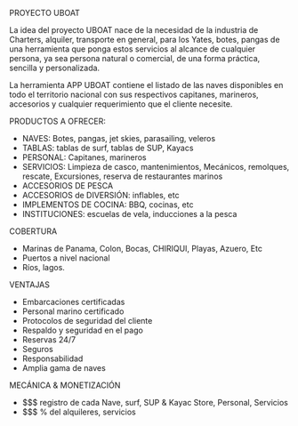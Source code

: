PROYECTO UBOAT

La idea del proyecto UBOAT nace de la necesidad de la industria de Charters, alquiler, transporte en general, para los Yates, botes, pangas de una herramienta que ponga estos servicios al alcance de cualquier persona, ya sea persona natural o comercial, de una forma práctica, sencilla y personalizada.

La herramienta APP UBOAT contiene el listado de las naves disponibles en todo el territorio nacional con sus respectivos capitanes, marineros, accesorios y cualquier requerimiento que el cliente necesite.

PRODUCTOS A OFRECER:

- NAVES: Botes, pangas, jet skies, parasailing, veleros
- TABLAS: tablas de surf, tablas de SUP, Kayacs
- PERSONAL: Capitanes, marineros
- SERVICIOS: Limpieza de casco, mantenimientos, Mecánicos, remolques, rescate, Excursiones, reserva de restaurantes marinos
- ACCESORIOS DE PESCA
- ACCESORIOS de DIVERSIÓN: inflables, etc
- IMPLEMENTOS DE COCINA: BBQ, cocinas, etc
- INSTITUCIONES: escuelas de vela, inducciones a la pesca

COBERTURA
- Marinas de Panama, Colon, Bocas, CHIRIQUI, Playas, Azuero, Etc
- Puertos a nivel nacional
- Ríos, lagos.

VENTAJAS
- Embarcaciones certificadas
- Personal marino certificado
- Protocolos de seguridad del cliente
- Respaldo y seguridad en el pago
- Reservas 24/7
- Seguros
- Responsabilidad
- Amplia gama de naves

MECÁNICA & MONETIZACIÓN

- $$$ registro de cada Nave, surf, SUP & Kayac Store, Personal, Servicios
- $$$ % del alquileres, servicios
